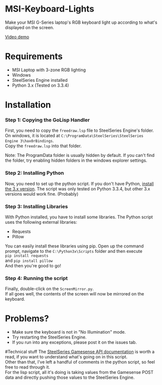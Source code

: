 # MSI-Keyboard-Lights
Make your MSI G-Series laptop's RGB keyboard light up according to what's displayed on the screen.

[Video demo](https://youtu.be/LV5GNS1c5tg)

# Requirements
- MSI Laptop with 3-zone RGB lighting
- Windows
- SteelSeries Engine installed
- Python 3.x (Tested on 3.3.4)

# Installation
### Step 1: Copying the GoLisp Handler
First, you need to copy the `freedraw.lsp` file to SteelSeries Engine's folder.  
On windows, it is located at `C:\ProgramData\SteelSeries\SteelSeries Engine 3\hax0rBindings`.  
Copy the `freedraw.lsp` into that folder.

Note: The ProgramData folder is usually hidden by default. If you can't find the folder, try enabling hidden folders in the windows explorer settings.  

### Step 2: Installing Python
Now, you need to set up the python script. If you don't have Python, [install the 3.x version](https://www.python.org/downloads/). The script was only tested on Python 3.3.4, but other 3.x versions would work fine. (Probably)

### Step 3: Installing Libraries
With Python installed, you have to install some libraries. The Python script uses the following external libraries:

- Requests
- Pillow

You can easily install these libraries using pip. Open up the command prompt, navigate to the `C:\Python3x\Scripts` folder and then execute  
`pip install requests`  
and `pip install pillow`  
And then you're good to go!

### Step 4: Running the script
Finally, double-click on the `ScreenMirror.py`.  
If all goes well, the contents of the screen will now be mirrored on the keyboard.

# Problems?
- Make sure the keyboard is not in "No Illumination" mode.  
- Try restarting the SteelSeries Engine.  
- If you run into any exceptions, please post it on the issues tab.  

#Technical stuff
The [SteelSeries Gamesense API documentation](https://github.com/SteelSeries/gamesense-sdk) is worth a read, if you want to understand what's going on in this script.  
Other than that, I've left a handful of comments in the python script, so feel free to read through it.  
For the lisp script, all it's doing is taking values from the Gamesense POST data and directly pushing those values to the SteelSeries Engine.
